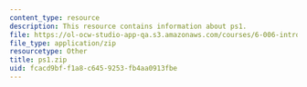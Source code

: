 ```yaml
---
content_type: resource
description: This resource contains information about ps1.
file: https://ol-ocw-studio-app-qa.s3.amazonaws.com/courses/6-006-introduction-to-algorithms-fall-2011/fcacd9bff1a8c6459253fb4aa0913fbe_ps1.zip
file_type: application/zip
resourcetype: Other
title: ps1.zip
uid: fcacd9bf-f1a8-c645-9253-fb4aa0913fbe
---
```

